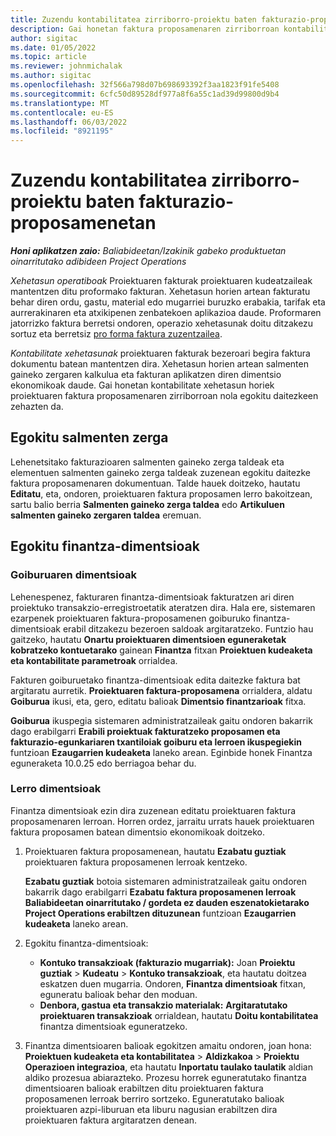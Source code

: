 ```yaml
---
title: Zuzendu kontabilitatea zirriborro-proiektu baten fakturazio-proposamenetan
description: Gai honetan faktura proposamenaren zirriborroan kontabilitatearekin lotutako informazioa nola egokitu azaltzen da.
author: sigitac
ms.date: 01/05/2022
ms.topic: article
ms.reviewer: johnmichalak
ms.author: sigitac
ms.openlocfilehash: 32f566a798d07b698693392f3aa1823f91fe5408
ms.sourcegitcommit: 6cfc50d89528df977a8f6a55c1ad39d99800d9b4
ms.translationtype: MT
ms.contentlocale: eu-ES
ms.lasthandoff: 06/03/2022
ms.locfileid: "8921195"
---
```

# <a name="correct-the-accounting-on-draft-project-invoice-proposals"></a>Zuzendu kontabilitatea zirriborro-proiektu baten fakturazio-proposamenetan

_**Honi aplikatzen zaio:** Baliabideetan/Izakinik gabeko produktuetan oinarritutako adibideen Project Operations_

*Xehetasun operatiboak* Proiektuaren fakturak proiektuaren kudeatzaileak mantentzen ditu proformako fakturan. Xehetasun horien artean fakturatu behar diren ordu, gastu, material edo mugarriei buruzko erabakia, tarifak eta aurrerakinaren eta atxikipenen zenbatekoen aplikazioa daude. Proformaren jatorrizko faktura berretsi ondoren, operazio xehetasunak doitu ditzakezu sortuz eta berretsiz [pro forma faktura zuzentzailea](../proforma-invoicing/corrective-invoices.md).

*Kontabilitate xehetasunak* proiektuaren fakturak bezeroari begira faktura dokumentu batean mantentzen dira. Xehetasun horien artean salmenten gaineko zergaren kalkulua eta fakturan aplikatzen diren dimentsio ekonomikoak daude. Gai honetan kontabilitate xehetasun horiek proiektuaren faktura proposamenaren zirriborroan nola egokitu daitezkeen zehazten da.

## <a name="adjust-sales-tax"></a>Egokitu salmenten zerga

Lehenetsitako fakturazioaren salmenten gaineko zerga taldeak eta elementuen salmenten gaineko zerga taldeak zuzenean egokitu daitezke faktura proposamenaren dokumentuan. Talde hauek doitzeko, hautatu **Editatu**, eta, ondoren, proiektuaren faktura proposamen lerro bakoitzean, sartu balio berria **Salmenten gaineko zerga taldea** edo **Artikuluen salmenten gaineko zergaren taldea** eremuan.

## <a name="adjust-financial-dimensions"></a>Egokitu finantza-dimentsioak

### <a name="header-dimensions"></a>Goiburuaren dimentsioak

Lehenespenez, fakturaren finantza-dimentsioak fakturatzen ari diren proiektuko transakzio-erregistroetatik ateratzen dira. Hala ere, sistemaren ezarpenek proiektuaren faktura-proposamenen goiburuko finantza-dimentsioak erabil ditzakezu bezeroen saldoak argitaratzeko. Funtzio hau gaitzeko, hautatu **Onartu proiektuaren dimentsioen eguneraketak kobratzeko kontuetarako** gainean **Finantza** fitxan **Proiektuen kudeaketa eta kontabilitate parametroak** orrialdea.

Fakturen goiburuetako finantza-dimentsioak edita daitezke faktura bat argitaratu aurretik. **Proiektuaren faktura-proposamena** orrialdera, aldatu **Goiburua** ikusi, eta, gero, editatu balioak **Dimentsio finantzarioak** fitxa.

**Goiburua** ikuspegia sistemaren administratzaileak gaitu ondoren bakarrik dago erabilgarri **Erabili proiektuak fakturatzeko proposamen eta fakturazio-egunkariaren txantiloiak goiburu eta lerroen ikuspegiekin** funtzioan **Ezaugarrien kudeaketa** laneko arean. Eginbide honek Finantza eguneraketa 10.0.25 edo berriagoa behar du.

### <a name="line-dimensions"></a>Lerro dimentsioak

Finantza dimentsioak ezin dira zuzenean editatu proiektuaren faktura proposamenaren lerroan. Horren ordez, jarraitu urrats hauek proiektuaren faktura proposamen batean dimentsio ekonomikoak doitzeko.

1. Proiektuaren faktura proposamenean, hautatu **Ezabatu guztiak** proiektuaren faktura proposamenen lerroak kentzeko.

    **Ezabatu guztiak** botoia sistemaren administratzaileak gaitu ondoren bakarrik dago erabilgarri **Ezabatu faktura proposamenen lerroak Baliabideetan oinarritutako / gordeta ez dauden eszenatokietarako Project Operations erabiltzen dituzunean** funtzioan **Ezaugarrien kudeaketa** laneko arean.

2. Egokitu finantza-dimentsioak:

    - **Kontuko transakzioak (fakturazio mugarriak):** Joan **Proiektu guztiak** \> **Kudeatu** \> **Kontuko transakzioak**, eta hautatu doitzea eskatzen duen mugarria. Ondoren, **Finantza dimentsioak** fitxan, eguneratu balioak behar den moduan.
    - **Denbora, gastua eta transakzio materialak:** **Argitaratutako proiektuaren transakzioak** orrialdean, hautatu **Doitu kontabilitatea** finantza dimentsioak eguneratzeko.

3. Finantza dimentsioaren balioak egokitzen amaitu ondoren, joan hona: **Proiektuen kudeaketa eta kontabilitatea** \> **Aldizkakoa** \> **Proiektu Operazioen integrazioa**, eta hautatu **Inportatu taulako taulatik** aldian aldiko prozesua abiarazteko. Prozesu horrek eguneratutako finantza dimentsioaren balioak erabiltzen ditu proiektuaren faktura proposamenen lerroak berriro sortzeko. Eguneratutako balioak proiektuaren azpi-liburuan eta liburu nagusian erabiltzen dira proiektuaren faktura argitaratzen denean.
